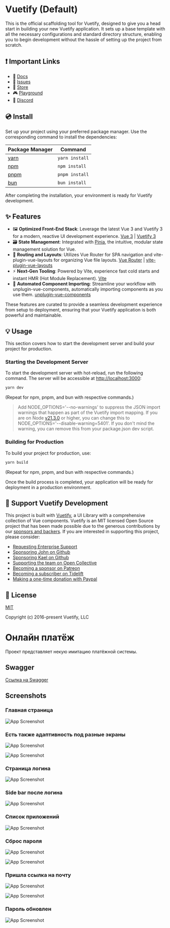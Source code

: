 # Vuetify (Default)

This is the official scaffolding tool for Vuetify, designed to give you a head start in building your new Vuetify application. It sets up a base template with all the necessary configurations and standard directory structure, enabling you to begin development without the hassle of setting up the project from scratch.

## ❗️ Important Links

- 📄 [Docs](https://vuetifyjs.com/)
- 🚨 [Issues](https://issues.vuetifyjs.com/)
- 🏬 [Store](https://store.vuetifyjs.com/)
- 🎮 [Playground](https://play.vuetifyjs.com/)
- 💬 [Discord](https://community.vuetifyjs.com)

## 💿 Install

Set up your project using your preferred package manager. Use the corresponding command to install the dependencies:

| Package Manager                                                | Command        |
|---------------------------------------------------------------|----------------|
| [yarn](https://yarnpkg.com/getting-started)                   | `yarn install` |
| [npm](https://docs.npmjs.com/cli/v7/commands/npm-install)     | `npm install`  |
| [pnpm](https://pnpm.io/installation)                          | `pnpm install` |
| [bun](https://bun.sh/#getting-started)                        | `bun install`  |

After completing the installation, your environment is ready for Vuetify development.

## ✨ Features

- 🖼️ **Optimized Front-End Stack**: Leverage the latest Vue 3 and Vuetify 3 for a modern, reactive UI development experience. [Vue 3](https://v3.vuejs.org/) | [Vuetify 3](https://vuetifyjs.com/en/)
- 🗃️ **State Management**: Integrated with [Pinia](https://pinia.vuejs.org/), the intuitive, modular state management solution for Vue.
- 🚦 **Routing and Layouts**: Utilizes Vue Router for SPA navigation and vite-plugin-vue-layouts for organizing Vue file layouts. [Vue Router](https://router.vuejs.org/) | [vite-plugin-vue-layouts](https://github.com/JohnCampionJr/vite-plugin-vue-layouts)
- ⚡ **Next-Gen Tooling**: Powered by Vite, experience fast cold starts and instant HMR (Hot Module Replacement). [Vite](https://vitejs.dev/)
- 🧩 **Automated Component Importing**: Streamline your workflow with unplugin-vue-components, automatically importing components as you use them. [unplugin-vue-components](https://github.com/antfu/unplugin-vue-components)

These features are curated to provide a seamless development experience from setup to deployment, ensuring that your Vuetify application is both powerful and maintainable.

## 💡 Usage

This section covers how to start the development server and build your project for production.

### Starting the Development Server

To start the development server with hot-reload, run the following command. The server will be accessible at [http://localhost:3000](http://localhost:3000):

```bash
yarn dev
```

(Repeat for npm, pnpm, and bun with respective commands.)

> Add NODE_OPTIONS='--no-warnings' to suppress the JSON import warnings that happen as part of the Vuetify import mapping. If you are on Node [v21.3.0](https://nodejs.org/en/blog/release/v21.3.0) or higher, you can change this to NODE_OPTIONS='--disable-warning=5401'. If you don't mind the warning, you can remove this from your package.json dev script.

### Building for Production

To build your project for production, use:

```bash
yarn build
```

(Repeat for npm, pnpm, and bun with respective commands.)

Once the build process is completed, your application will be ready for deployment in a production environment.

## 💪 Support Vuetify Development

This project is built with [Vuetify](https://vuetifyjs.com/en/), a UI Library with a comprehensive collection of Vue components. Vuetify is an MIT licensed Open Source project that has been made possible due to the generous contributions by our [sponsors and backers](https://vuetifyjs.com/introduction/sponsors-and-backers/). If you are interested in supporting this project, please consider:

- [Requesting Enterprise Support](https://support.vuetifyjs.com/)
- [Sponsoring John on Github](https://github.com/users/johnleider/sponsorship)
- [Sponsoring Kael on Github](https://github.com/users/kaelwd/sponsorship)
- [Supporting the team on Open Collective](https://opencollective.com/vuetify)
- [Becoming a sponsor on Patreon](https://www.patreon.com/vuetify)
- [Becoming a subscriber on Tidelift](https://tidelift.com/subscription/npm/vuetify)
- [Making a one-time donation with Paypal](https://paypal.me/vuetify)

## 📑 License
[MIT](http://opensource.org/licenses/MIT)

Copyright (c) 2016-present Vuetify, LLC


# Онлайн платёж

Проект представляет некую имитацию платёжной системы.


## Swagger

[Ссылка на Swagger](http://35.246.159.120:8080/api-docs/swagger-ui/index.html)


## Screenshots

### Главная страница
![App Screenshot](https://github.com/kanaevbaytik/ezpay-spring/blob/main/images/img.png?raw=true?raw=true)

### Есть также адаптивность под разные экраны
![App Screenshot](https://github.com/kanaevbaytik/ezpay-spring/blob/main/images/img_4.png?raw=true)

![App Screenshot](https://github.com/kanaevbaytik/ezpay-spring/blob/main/images/img_5.png?raw=true)

### Страница логина
![App Screenshot](https://github.com/kanaevbaytik/ezpay-spring/blob/main/images/img_1.png?raw=true)

### Side bar после логина
![App Screenshot](https://github.com/kanaevbaytik/ezpay-spring/blob/main/images/img_2.png?raw=true)

### Список приложений
![App Screenshot](https://github.com/kanaevbaytik/ezpay-spring/blob/main/images/img_3.png?raw=true)

### Сброс пароля
![App Screenshot](https://github.com/kanaevbaytik/ezpay-spring/blob/main/images/img_6.png?raw=true)

![App Screenshot](https://github.com/kanaevbaytik/ezpay-spring/blob/main/images/img_7.png?raw=true)

### Пришла ссылка на почту
![App Screenshot](https://github.com/kanaevbaytik/ezpay-spring/blob/main/images/img_8.png?raw=true)

![App Screenshot](https://github.com/kanaevbaytik/ezpay-spring/blob/main/images/img_9.png?raw=true)

### Пароль обновлен
![App Screenshot](https://github.com/kanaevbaytik/ezpay-spring/blob/main/images/img_10.png?raw=true)
